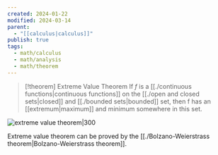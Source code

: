 ```yaml
---
created: 2024-01-22
modified: 2024-03-14
parent:
  - "[[calculus|calculus]]"
publish: true
tags:
  - math/calculus
  - math/analysis
  - math/theorem
---
```

> [!theorem] Extreme Value Theorem
> If $f$ is a [[./continuous functions|continuous functions]] on the [[./open and closed sets|closed]] and [[./bounded sets|bounded]] set, then f has an [[extremum|maximum]] and minimum somewhere in this set.

![extreme value theorem|300](https://upload.wikimedia.org/wikipedia/commons/thumb/0/00/Extreme_Value_Theorem.svg/300px-Extreme_Value_Theorem.svg.png)

Extreme value theorem can be proved by the [[./Bolzano-Weierstrass theorem|Bolzano-Weierstrass theorem]].